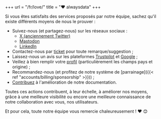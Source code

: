 +++
url = "/fr/love/"
title = "❤️ alwaysdata"
+++

Si vous êtes satisfaits des services proposés par notre équipe, sachez qu'il existe différents moyens de nous le prouver :

* Suivez-nous (et partagez-nous) sur les réseaux sociaux :
  * [X (anciennement Twitter)](https://x.com/alwaysdata)
  * [Mastodon](https://mastodon.social/@alwaysdata)
  * [LinkedIn](https://www.linkedin.com/company/alwaysdata/)
* Contactez-nous par [ticket](https://admin.alwaysdata.com/support/) pour toute remarque/suggestion ;
* Laissez-nous un avis sur les plateformes [Trustpilot](https://fr.trustpilot.com/evaluate/alwaysdata.com) et [Google](https://g.page/r/CdUxURUC1V4SEB0/review) ;
* Veillez à bien remplir votre [profil](https://admin.alwaysdata.com/admin/details/) (particulièrement les champs pays et origine) ;
* Recommandez-nous (et profitez de notre système de [parrainage]({{< ref "accounts/billing/sponsorship" >}})) ;
* [Contribuez](https://github.com/alwaysdata/documentation/) à l'amélioration de notre documentation.

Toutes ces actions contribuent, à leur échelle, à améliorer nos moyens, grâce à une meilleure visibilité ou encore une meilleure connaissance de notre collaboration avec vous, nos utilisateurs.

Et pour cela, toute notre équipe vous remercie chaleureusement ! ❤️ &#x1F60A;
